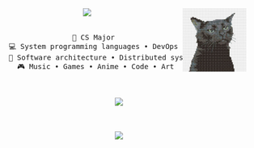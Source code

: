 <div align="center">
<img src="https://github.com/idklevi/idklevi/blob/440646df55c504583ebc9e55d78eec44beccfa44/hm.jpg" width="25%" align="right" />
<img src="https://readme-typing-svg.demolab.com?font=Inconsolata&weight=500&size=50&duration=4000&pause=300&color=A7A459&center=true&vCenter=true&multiline=true&repeat=false&random=false&width=1300&height=140&lines=Hello+hello;I'm+Levi%2C+enchanted+by+all+that+exists+%E2%9C%A9" width="70%" />
<br><br>
<pre>
    💼 CS Major 
    💻 System programming languages • DevOps 
    📖 Software architecture • Distributed systems
    🎮 Music • Games • Anime • Code • Art
</pre>
<br><br>
<img src="https://raw.githubusercontent.com/innng/innng/master/assets/kyubey.gif" height="40" />
<br><br><br>
    
[![](https://img.shields.io/badge/linkedin-0a66c2)](http://linkedin.com/in/idkneeraj)
</div>
